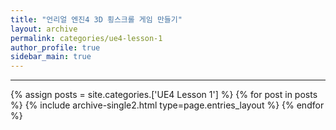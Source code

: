 ```yaml
---
title: "언리얼 엔진4 3D 횡스크롤 게임 만들기"
layout: archive
permalink: categories/ue4-lesson-1
author_profile: true
sidebar_main: true
---
```


<!-- 공백이 포함되어 있는 카테고리 이름의 경우 site.categories['a b c'] 이런식으로! -->

***

{% assign posts = site.categories.['UE4 Lesson 1'] %}
{% for post in posts %} {% include archive-single2.html type=page.entries_layout %} {% endfor %}